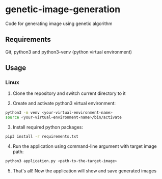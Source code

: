 # genetic-image-generation

Code for generating image using genetic algorithm

## Requirements

Git, python3 and python3-venv (python virtual environment)

## Usage

### Linux

1) Clone the repository and switch current directory to it

2) Create and activate python3 virtual environment:

```bash
python3 -m venv <your-virtual-environment-name>
source <your-virtual-environment-name>/bin/activate
```

3) Install required python packages:

```bash
pip3 install -r requirements.txt
```

4) Run the application using command-line argument with target image path:

```bash
python3 application.py <path-to-the-target-image>
```

5) That's all! Now the application will show and save generated images
